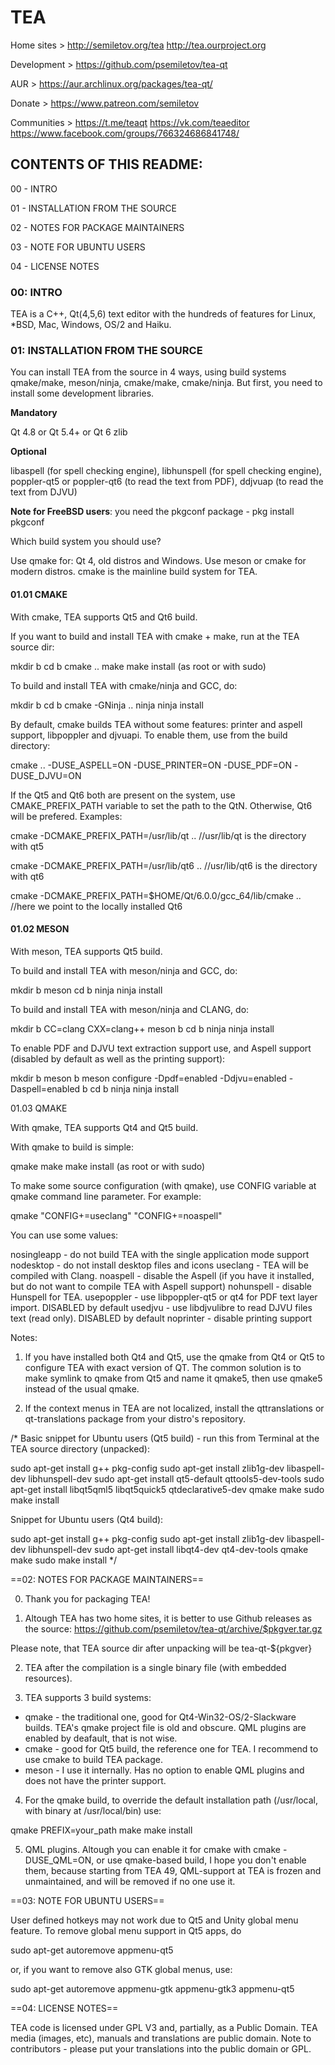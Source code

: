 # TEA #

Home sites >
http://semiletov.org/tea
http://tea.ourproject.org

Development >
https://github.com/psemiletov/tea-qt

AUR > https://aur.archlinux.org/packages/tea-qt/

Donate > https://www.patreon.com/semiletov

Communities >
https://t.me/teaqt
https://vk.com/teaeditor
https://www.facebook.com/groups/766324686841748/

## CONTENTS OF THIS README: ##

00 - INTRO

01 - INSTALLATION FROM THE SOURCE

02 - NOTES FOR PACKAGE MAINTAINERS

03 - NOTE FOR UBUNTU USERS

04 - LICENSE NOTES


### 00: INTRO ###

TEA is a C++, Qt(4,5,6) text editor with the hundreds of features for Linux, *BSD, Mac, Windows, OS/2 and Haiku. 
 
### 01: INSTALLATION FROM THE SOURCE ###

You can install TEA from the source in 4 ways, using build systems qmake/make, meson/ninja, cmake/make, cmake/ninja. But first, you need to install some development libraries.

**Mandatory**

Qt 4.8 or Qt 5.4+ or Qt 6
zlib

**Optional**

libaspell (for spell checking engine), 
libhunspell (for spell checking engine), 
poppler-qt5 or poppler-qt6 (to read the text from PDF), ddjvuap (to read the text from DJVU)

**Note for FreeBSD users**: you need the pkgconf package - pkg install pkgconf

Which build system you should use?

Use qmake for: Qt 4, old distros and Windows. Use meson or cmake for modern distros. 
cmake is the mainline build system for TEA. 


#### 01.01 CMAKE #### 

With cmake, TEA supports Qt5 and Qt6 build.

If you want to build and install TEA with cmake + make, run at the TEA source dir:

mkdir b 
cd b 
cmake .. 
make 
make install (as root or with sudo) 


To build and install TEA with cmake/ninja and GCC, do:

mkdir b
cd b
cmake -GNinja ..
ninja
ninja install

By default, cmake builds TEA without some features: printer and aspell support, libpoppler and djvuapi. To enable them, use from the build directory:

cmake .. -DUSE_ASPELL=ON -DUSE_PRINTER=ON -DUSE_PDF=ON -DUSE_DJVU=ON

If the Qt5 and Qt6 both are present on the system, use CMAKE_PREFIX_PATH variable to set the path to the QtN. Otherwise, Qt6 will be prefered.
   Examples:

cmake -DCMAKE_PREFIX_PATH=/usr/lib/qt ..
//usr/lib/qt is the directory with qt5

cmake -DCMAKE_PREFIX_PATH=/usr/lib/qt6 ..
//usr/lib/qt6 is the directory with qt6

cmake -DCMAKE_PREFIX_PATH=$HOME/Qt/6.0.0/gcc_64/lib/cmake ..
//here we point to the locally installed Qt6


#### 01.02 MESON #### 

With meson, TEA supports Qt5 build.

To build and install TEA with meson/ninja and GCC, do:

mkdir b
meson
cd b
ninja
ninja install

To build and install TEA with meson/ninja and CLANG, do:

mkdir b
CC=clang CXX=clang++ meson b
cd b
ninja
ninja install

To enable PDF and DJVU text extraction support use, and Aspell support (disabled by default as well as the printing support):

mkdir b
meson b
meson configure -Dpdf=enabled -Ddjvu=enabled -Daspell=enabled b
cd b
ninja
ninja install


01.03 QMAKE

With qmake, TEA supports Qt4 and Qt5 build.

With qmake to build is simple:

qmake
make
make install (as root or with sudo)


To make some source configuration (with qmake), use CONFIG variable at qmake command line parameter. For example:

qmake "CONFIG+=useclang" "CONFIG+=noaspell"

You can use some values:

nosingleapp - do not build TEA with the single application mode support
nodesktop - do not install desktop files and icons
useclang - TEA will be compiled with Clang.
noaspell - disable the Aspell (if you have it installed, but  do not want to compile TEA with Aspell support)
nohunspell - disable Hunspell for TEA.
usepoppler - use libpoppler-qt5 or qt4 for PDF text layer import. DISABLED by default
usedjvu - use libdjvulibre to read DJVU files text (read only). DISABLED by default
noprinter - disable printing support

Notes:

1. If you have installed both Qt4 and Qt5, use the qmake from Qt4 or Qt5 to configure TEA with exact version of QT. The common solution is to make symlink to qmake from Qt5 and name it qmake5, then use qmake5 instead of the usual qmake.

2. If the context menus in TEA are not localized, install the qttranslations or qt-translations package from your distro's repository.


/*
Basic snippet for Ubuntu users (Qt5 build) - run this from Terminal at the TEA source directory (unpacked):

sudo apt-get install g++ pkg-config
sudo apt-get install zlib1g-dev libaspell-dev libhunspell-dev
sudo apt-get install qt5-default qttools5-dev-tools
sudo apt-get install libqt5qml5 libqt5quick5 qtdeclarative5-dev
qmake
make
sudo make install


Snippet for Ubuntu users (Qt4 build):

sudo apt-get install g++ pkg-config
sudo apt-get install zlib1g-dev libaspell-dev libhunspell-dev
sudo apt-get install libqt4-dev qt4-dev-tools
qmake
make
sudo make install
*/


==02: NOTES FOR PACKAGE MAINTAINERS==

0. Thank you for packaging TEA!

1. Altough TEA has two home sites, it is better to use Github releases as the source:
https://github.com/psemiletov/tea-qt/archive/$pkgver.tar.gz
   
Please note, that TEA source dir after unpacking will be tea-qt-${pkgver}

2. TEA after the compilation is a single binary file (with embedded resources).

3. TEA supports 3 build systems:

  * qmake - the traditional one, good for Qt4-Win32-OS/2-Slackware builds. TEA's qmake project file is old and obscure. QML plugins are enabled by deafault, that is not wise.
  * cmake - good for Qt5 build, the reference one for TEA. I recommend to use cmake to build TEA package.
  * meson - I use it internally. Has no option to enable QML plugins and does not have the printer support.

4. For the qmake build, to override the default installation path (/usr/local, with binary at /usr/local/bin) use:

qmake PREFIX=your_path
make
make install

5. QML plugins. Altough you can enable it for cmake with cmake -DUSE_QML=ON, or use qmake-based build, I hope you don't enable them, because starting from TEA 49, QML-support at TEA is frozen and unmaintained, and will be removed if no one use it.


==03: NOTE FOR UBUNTU USERS==

User defined hotkeys may not work due to Qt5 and Unity global menu feature. To remove global menu support in Qt5 apps, do

sudo apt-get autoremove appmenu-qt5

or, if you want to remove also GTK global menus, use:

sudo apt-get autoremove appmenu-gtk appmenu-gtk3 appmenu-qt5


==04: LICENSE NOTES==

TEA code is licensed under GPL V3 and, partially, as a Public Domain. TEA media (images, etc), manuals and translations are public domain. Note to contributors - please put your translations into the public domain or GPL.
